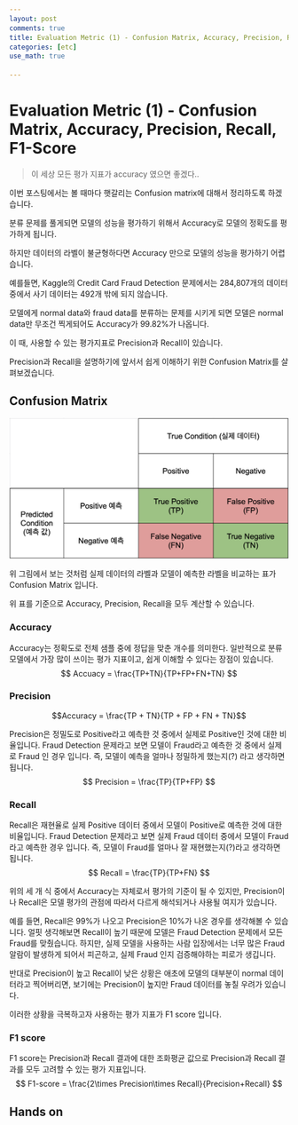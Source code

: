 ```yaml
---
layout: post
comments: true
title: Evaluation Metric (1) - Confusion Matrix, Accuracy, Precision, Recall, F1-Score
categories: [etc]
use_math: true

---
```


# Evaluation Metric (1) - Confusion Matrix, Accuracy, Precision, Recall, F1-Score

> 이 세상 모든 평가 지표가 accuracy 였으면 좋겠다..

이번 포스팅에서는 볼 때마다 햇갈리는 Confusion matrix에 대해서 정리하도록 하겠습니다.

분류 문제를 풀게되면 모델의 성능을 평가하기 위해서 Accuracy로 모델의 정확도를 평가하게 됩니다.

하지만 데이터의 라벨이 불균형하다면 Accuracy 만으로 모델의 성능을 평가하기 어렵습니다.

예를들면, Kaggle의 Credit Card Fraud Detection 문제에서는  284,807개의 데이터 중에서 사기 데이터는 492개 밖에 되지 않습니다.

모델에게 normal data와 fraud data를 분류하는 문제를 시키게 되면 모델은 normal data만 무조건 찍게되어도 Accuracy가 99.82%가 나옵니다.

이 때, 사용할 수 있는 평가지표로 Precision과 Recall이 있습니다.

Precision과 Recall을 설명하기에 앞서서 쉽게 이해하기 위한 Confusion Matrix를 살펴보겠습니다.

## Confusion Matrix

![alt text](/public/img/confusion_matrix.png)

위 그림에서 보는 것처럼 실제 데이터의 라벨과 모델이 예측한 라벨을 비교하는 표가 Confusion Matrix 입니다.

위 표를 기준으로 Accuracy, Precision, Recall을 모두 계산할 수 있습니다.

### Accuracy

Accuracy는 정확도로 전체 샘플 중에 정답을 맞춘 개수를 의미한다. 일반적으로 분류모델에서 가장 많이 쓰이는 평가 지표이고, 쉽게 이해할 수 있다는 장점이 있습니다.
$$
Accuacy = \frac{TP+TN}{TP+FP+FN+TN}
$$

### Precision

$$Accuracy = \frac{TP + TN}{TP + FP + FN + TN}$$

Precision은 정밀도로 Positive라고 예측한 것 중에서 실제로 Positive인 것에 대한 비율입니다. Fraud Detection 문제라고 보면 모델이 Fraud라고 예측한 것 중에서 실제로 Fraud 인 경우 입니다. 즉, 모델이 예측을 얼마나 정밀하게 했는지(?) 라고 생각하면 됩니다.
$$
Precision = \frac{TP}{TP+FP}
$$

### Recall

Recall은 재현율로 실제 Positive 데이터 중에서 모델이 Positive로 예측한 것에 대한 비율입니다. Fraud Detection 문제라고 보면 실제 Fraud 데이터 중에서 모델이 Fraud라고 예측한 경우 입니다. 즉, 모델이 Fraud를 얼마나 잘 재현했는지(?)라고 생각하면 됩니다.
$$
Recall = \frac{TP}{TP+FN}
$$


위의 세 개 식 중에서 Accuracy는 자체로서 평가의 기준이 될 수 있지만, Precision이나 Recall은 모델 평가의 관점에 따라서 다르게 해석되거나 사용될 여지가 있습니다.

예를 들면, Recall은 99%가 나오고 Precision은 10%가 나온 경우를 생각해볼 수 있습니다. 얼핏 생각해보면 Recall이 높기 때문에 모델은 Fraud Detection 문제에서 모든 Fraud를 맞췄습니다. 하지만, 실제 모델을 사용하는 사람 입장에서는 너무 많은 Fraud 알람이 발생하게 되어서 피곤하고, 실제 Fraud 인지 검증해야하는 피로가 생깁니다.

반대로 Precision이 높고 Recall이 낮은 상황은 애초에 모델의 대부분이 normal 데이터라고 찍어버리면, 보기에는 Precision이 높지만 Fraud 데이터를 놓칠 우려가 있습니다.

이러한 상황을 극복하고자 사용하는 평가 지표가 F1 score 입니다.

### F1 score

F1 score는 Precision과 Recall 결과에 대한 조화평균 값으로 Precision과 Recall 결과를 모두 고려할 수 있는 평가 지표입니다.
$$
F1-score = \frac{2\times Precision\times Recall}{Precision+Recall}
$$


## Hands on

